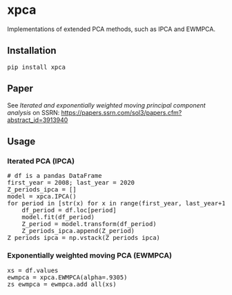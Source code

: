 # xpca
Implementations of extended PCA methods, such as IPCA and EWMPCA.

## Installation

<pre>
pip install xpca
</pre>

## Paper

See *Iterated and exponentially weighted moving principal component analysis* on SSRN: https://papers.ssrn.com/sol3/papers.cfm?abstract_id=3913940

## Usage

### Iterated PCA (IPCA)

<pre>
# df is a pandas DataFrame
first_year = 2008; last_year = 2020
Z_periods_ipca = []
model = xpca.IPCA()
for period in [str(x) for x in range(first_year, last_year+1)]:
    df_period = df.loc[period]
    model.fit(df_period)
    Z_period = model.transform(df_period)
    Z_periods_ipca.append(Z_period)
Z_periods_ipca = np.vstack(Z_periods_ipca)
</pre>

### Exponentially weighted moving PCA (EWMPCA)

<pre>
xs = df.values
ewmpca = xpca.EWMPCA(alpha=.9305)
zs_ewmpca = ewmpca.add_all(xs)
</pre>
